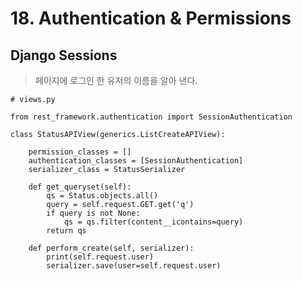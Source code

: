 # 18. Authentication & Permissions

## Django Sessions

> 페이지에 로그인 한 유저의 이름을 알아 낸다.

```python+theme:dark+lineNumbers:true
# views.py

from rest_framework.authentication import SessionAuthentication

class StatusAPIView(generics.ListCreateAPIView):

    permission_classes = []
    authentication_classes = [SessionAuthentication]
    serializer_class = StatusSerializer

    def get_queryset(self):
        qs = Status.objects.all()
        query = self.request.GET.get('q')
        if query is not None:
            qs = qs.filter(content__icontains=query)
        return qs

    def perform_create(self, serializer):
        print(self.request.user)
        serializer.save(user=self.request.user)
```